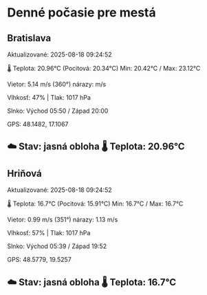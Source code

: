 ﻿# Denné počasie pre mestá

## Bratislava
Aktualizované: 2025-08-18 09:24:52

🌡️ Teplota: 20.96°C 
(Pocitová: 20.34°C)
Min: 20.42°C / Max: 23.12°C

Vietor: 5.14 m/s    (360°) 
nárazy:  m/s

Vlhkosť: 47% | Tlak: 1017 hPa

Slnko: Východ 05:50 / Západ 20:00

GPS: 48.1482, 17.1067

☁️ Stav: jasná obloha        🌡️ Teplota: 20.96°C
---

## Hriňová
Aktualizované: 2025-08-18 09:24:52

🌡️ Teplota: 16.7°C 
(Pocitová: 15.91°C)
Min: 16.7°C / Max: 16.7°C

Vietor: 0.99 m/s (351°)
nárazy: 1.13 m/s

Vlhkosť: 57% | Tlak: 1017 hPa

Slnko: Východ 05:39 / Západ 19:52

GPS: 48.5779, 19.5257

☁️ Stav: jasná obloha        🌡️ Teplota: 16.7°C
---
